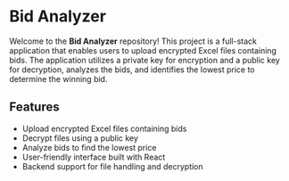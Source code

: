 # Bid Analyzer

Welcome to the **Bid Analyzer** repository! This project is a full-stack application that enables users to upload encrypted Excel files containing bids. The application utilizes a private key for encryption and a public key for decryption, analyzes the bids, and identifies the lowest price to determine the winning bid.

## Features

- Upload encrypted Excel files containing bids
- Decrypt files using a public key
- Analyze bids to find the lowest price
- User-friendly interface built with React
- Backend support for file handling and decryption
